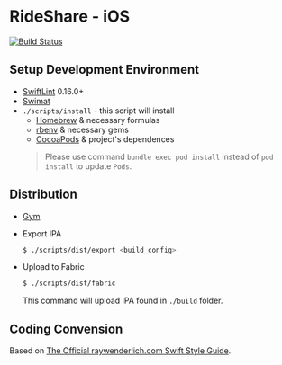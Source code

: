 # RideShare - iOS

[![Build Status](https://travis-ci.com/wakumo/Rideshare_iOS.svg?token=xAfxZdTxXLSX4H5MsXPg&branch=master)](https://travis-ci.com/wakumo/Rideshare_iOS)

## Setup Development Environment

- [SwiftLint](https://github.com/realm/SwiftLint) 0.16.0+
- [Swimat](https://github.com/Jintin/Swimat)
- `./scripts/install` - this script will install
    - [Homebrew](https://github.com/Homebrew/brew) & necessary formulas
    - [rbenv](https://github.com/rbenv/rbenv) & necessary gems
    - [CocoaPods](https://cocoapods.org/) & project's dependences
    > Please use command `bundle exec pod install` instead of `pod install` to update `Pods`.

## Distribution

- [Gym](https://github.com/fastlane/fastlane/tree/master/gym)

- Export IPA

    ```bash
    $ ./scripts/dist/export <build_config>
    ```

- Upload to Fabric

    ```bash
    $ ./scripts/dist/fabric
    ```

    This command will upload IPA found in `./build` folder.

## Coding Convension

Based on [The Official raywenderlich.com Swift Style Guide](https://github.com/raywenderlich/swift-style-guide).

